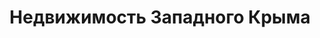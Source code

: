 --- 
title: "Недвижимость Западного Крыма" 
site: "www.zapadniy-krim.ru" 
town: "Евпатория" 
tel: ["+7 (978) 731-49-67, +38 (050) 195-79-86"] 
address: "Россия, АР Крым, г.Евпатория, ул. Интернациональная 119" 
mail: "krim-2500@mail.ru" 
--- 